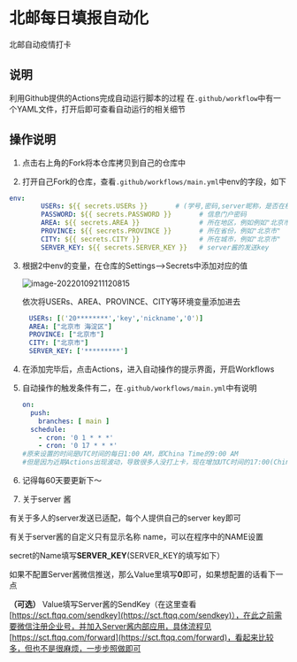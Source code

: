 

# 北邮每日填报自动化

北邮自动疫情打卡

## 说明
利用Github提供的Actions完成自动运行脚本的过程
在`.github/workflow`中有一个YAML文件，打开后即可查看自动运行的相关细节

## 操作说明
1. 点击右上角的Fork将本仓库拷贝到自己的仓库中

2. 打开自己Fork的仓库，查看`.github/workflows/main.yml`中env的字段，如下

  ``` yaml
  env:
          USERs: ${{ secrets.USERs }}       # (学号,密码,server昵称，是否在校) # 是否在校，填"1"表示在校，"0"表示不在
          PASSWORD: ${{ secrets.PASSWORD }}       # 信息门户密码
          AREA: ${{ secrets.AREA }}               # 所在地区，例如例如"北京市 海淀区"
          PROVINCE: ${{ secrets.PROVINCE }}       # 所在省份，例如"北京市"
          CITY: ${{ secrets.CITY }}               # 所在城市，例如"北京市"
          SERVER_KEY: ${{ secrets.SERVER_KEY }}   # server酱的发送key
  ```

3. 根据2中env的变量，在仓库的Settings-->Secrets中添加对应的值

   ![image-20220109211120815](https://images.xiaoniuren666.com/img/image-20220109211120815.png)

   依次将USERs、AREA、PROVINCE、CITY等环境变量添加进去

  ``` yaml
       USERs: [('20********','key','nickname','0')]
       AREA: ["北京市 海淀区"]
       PROVINCE: ["北京市"]
       CITY: ["北京市"]
       SERVER_KEY: ['*********']
  ```
  
4. 在添加完毕后，点击Actions，进入自动操作的提示界面，开启Workflows

5. 自动操作的触发条件有二，在`.github/workflows/main.yml`中有说明

   ``` yaml
   on:
     push:
       branches: [ main ]
     schedule:
       - cron: '0 1 * * *'
       - cron: '0 17 * * *'
   #原来设置的时间是UTC时间的每日1:00 AM，即China Time的9:00 AM
   #但是因为近期Actions出现波动，导致很多人没打上卡，现在增加UTC时间的17:00(China Time次日1:00)
   ```

6. 记得每60天要更新下～

7. 关于server 酱

  有关于多人的server发送已适配，每个人提供自己的server key即可
  
  有关于server酱的自定义只有显示名称 name，可以在程序中的NAME设置

  secret的Name填写**SERVER_KEY**(SERVER_KEY的填写如下）

  如果不配置Server酱微信推送，那么Value里填写**0**即可，如果想配置的话看下一点

  **（可选）** Value填写Server酱的SendKey（在这里查看 [https://sct.ftqq.com/sendkey](https://sct.ftqq.com/sendkey)），在此之前需要微信注册企业号，并加入Server酱内部应用，具体流程见 [https://sct.ftqq.com/forward](https://sct.ftqq.com/forward)，看起来比较多，但也不是很麻烦，一步步照做即可
